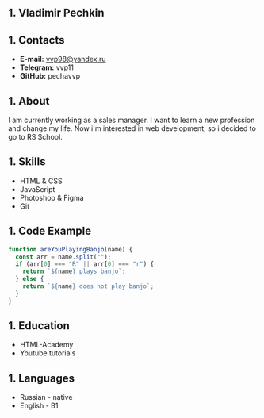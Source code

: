 ## 1. Vladimir Pechkin

## 1. Contacts
* **E-mail:** vvp98@yandex.ru
* **Telegram:** vvp11
* **GitHub:** pechavvp

## 1. About
I am currently working as a sales manager. I want to learn a new profession and change my life. Now i'm interested in web development, 
so i decided to go to RS School.

## 1. Skills
* HTML & CSS
* JavaScript
* Photoshop & Figma
* Git

## 1. Code Example
```javascript
function areYouPlayingBanjo(name) {
  const arr = name.split("");
  if (arr[0] === "R" || arr[0] === "r") {
    return `${name} plays banjo`;
  } else {
    return `${name} does not play banjo`;
  }
}
```

## 1. Education
* HTML-Academy
* Youtube tutorials

## 1. Languages
* Russian - native
* English - B1